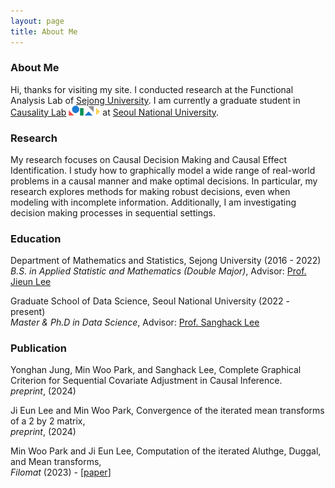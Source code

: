```yaml
---
layout: page
title: About Me
---
```


### About Me

Hi, thanks for visiting my site. I conducted research at the Functional Analysis Lab of [Sejong University](http://sejong.ac.kr/). I am currently a graduate student in [Causality Lab](https://causality.snu.ac.kr/) <img src="causality_logo.jpg" alt="Causality Logo" style="width:50px; height:auto; display:inline;"> at [Seoul National University](https://www.snu.ac.kr/).

### Research

My research focuses on Causal Decision Making and Causal Effect Identification. I study how to graphically model a wide range of real-world problems in a causal manner and make optimal decisions. In particular, my research explores methods for making robust decisions, even when modeling with incomplete information. Additionally, I am investigating decision making processes in sequential settings.

### Education

Department of Mathematics and Statistics, Sejong University (2016 - 2022) <br/> *B.S. in Applied Statistic and Mathematics (Double Major)*, Advisor: [Prof. Jieun Lee](https://home.sejong.ac.kr/~jieunlee7/) <br/> 

Graduate School of Data Science, Seoul National University (2022 - present)<br/>
*Master & Ph.D in Data Science*, Advisor: [Prof. Sanghack Lee](https://www.sanghacklee.me/)

### Publication

Yonghan Jung, Min Woo Park, and Sanghack Lee, Complete Graphical Criterion for Sequential Covariate Adjustment in Causal Inference. 
<br/> *preprint*, (2024)

Ji Eun Lee and Min Woo Park, Convergence of the iterated mean transforms of a 2 by 2 matrix,
<br/> *preprint*, (2024) 

Min Woo Park and Ji Eun Lee, Computation of the iterated Aluthge, Duggal,
and Mean transforms,
<br/> *Filomat* (2023) - [[paper](https://doiserbia.nb.rs/Article.aspx?ID=0354-51802315843P)]


